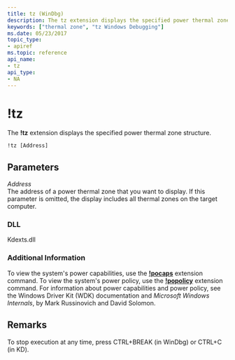 ```yaml
---
title: tz (WinDbg)
description: The tz extension displays the specified power thermal zone structure.
keywords: ["thermal zone", "tz Windows Debugging"]
ms.date: 05/23/2017
topic_type:
- apiref
ms.topic: reference
api_name:
- tz
api_type:
- NA
---
```


# !tz


The **!tz** extension displays the specified power thermal zone structure.

```dbgcmd
!tz [Address]
```

## Parameters


<span id="_______Address______"></span><span id="_______address______"></span><span id="_______ADDRESS______"></span> *Address*   
The address of a power thermal zone that you want to display. If this parameter is omitted, the display includes all thermal zones on the target computer.

### DLL

Kdexts.dll

 

### Additional Information

To view the system's power capabilities, use the [**!pocaps**](-pocaps.md) extension command. To view the system's power policy, use the [**!popolicy**](-popolicy.md) extension command. For information about power capabilities and power policy, see the Windows Driver Kit (WDK) documentation and *Microsoft Windows Internals*, by Mark Russinovich and David Solomon.

## Remarks

To stop execution at any time, press CTRL+BREAK (in WinDbg) or CTRL+C (in KD).

 

 





